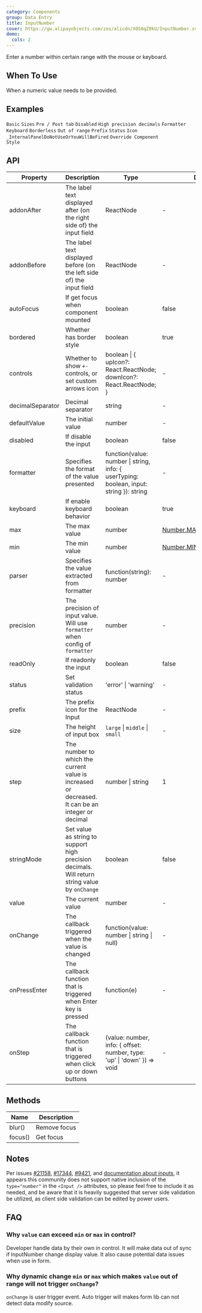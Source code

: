 ```yaml
---
category: Components
group: Data Entry
title: InputNumber
cover: https://gw.alipayobjects.com/zos/alicdn/XOS8qZ0kU/InputNumber.svg
demo:
  cols: 2
---
```


Enter a number within certain range with the mouse or keyboard.

## When To Use

When a numeric value needs to be provided.

## Examples

<code src="./demo/basic.tsx">Basic</code>
<code src="./demo/size.tsx">Sizes</code>
<code src="./demo/addon.tsx">Pre / Post tab</code>
<code src="./demo/disabled.tsx">Disabled</code>
<code src="./demo/digit.tsx">High precision decimals</code>
<code src="./demo/formatter.tsx">Formatter</code>
<code src="./demo/keyboard.tsx">Keyboard</code>
<code src="./demo/borderless.tsx">Borderless</code>
<code src="./demo/out-of-range.tsx">Out of range</code>
<code src="./demo/prefix.tsx">Prefix</code>
<code src="./demo/status.tsx">Status</code>
<code src="./demo/controls.tsx" debug>Icon</code>
<code src="./demo/render-panel.tsx" debug>\_InternalPanelDoNotUseOrYouWillBeFired</code>
<code src="./demo/debug-token.tsx" debug>Override Component Style</code>

## API

| Property         | Description                                                                                      | Type                                                                                    | Default                                                                                                                             | Version      |
| ---------------- | ------------------------------------------------------------------------------------------------ | --------------------------------------------------------------------------------------- | ----------------------------------------------------------------------------------------------------------------------------------- | ------------ |
| addonAfter       | The label text displayed after (on the right side of) the input field                            | ReactNode                                                                               | -                                                                                                                                   |              |
| addonBefore      | The label text displayed before (on the left side of) the input field                            | ReactNode                                                                               | -                                                                                                                                   |              |
| autoFocus        | If get focus when component mounted                                                              | boolean                                                                                 | false                                                                                                                               | -            |
| bordered         | Whether has border style                                                                         | boolean                                                                                 | true                                                                                                                                | 4.12.0       |
| controls         | Whether to show `+-` controls, or set custom arrows icon                                         | boolean \| { upIcon?: React.ReactNode; downIcon?: React.ReactNode; }                    | -                                                                                                                                   | 4.19.0       |
| decimalSeparator | Decimal separator                                                                                | string                                                                                  | -                                                                                                                                   | -            |
| defaultValue     | The initial value                                                                                | number                                                                                  | -                                                                                                                                   | -            |
| disabled         | If disable the input                                                                             | boolean                                                                                 | false                                                                                                                               | -            |
| formatter        | Specifies the format of the value presented                                                      | function(value: number \| string, info: { userTyping: boolean, input: string }): string | -                                                                                                                                   | info: 4.17.0 |
| keyboard         | If enable keyboard behavior                                                                      | boolean                                                                                 | true                                                                                                                                | 4.12.0       |
| max              | The max value                                                                                    | number                                                                                  | [Number.MAX_SAFE_INTEGER](https://developer.mozilla.org/en-US/docs/Web/JavaScript/Reference/Global_Objects/Number/MAX_SAFE_INTEGER) | -            |
| min              | The min value                                                                                    | number                                                                                  | [Number.MIN_SAFE_INTEGER](https://developer.mozilla.org/en-US/docs/Web/JavaScript/Reference/Global_Objects/Number/MIN_SAFE_INTEGER) | -            |
| parser           | Specifies the value extracted from formatter                                                     | function(string): number                                                                | -                                                                                                                                   | -            |
| precision        | The precision of input value. Will use `formatter` when config of `formatter`                    | number                                                                                  | -                                                                                                                                   | -            |
| readOnly         | If readonly the input                                                                            | boolean                                                                                 | false                                                                                                                               | -            |
| status           | Set validation status                                                                            | 'error' \| 'warning'                                                                    | -                                                                                                                                   | 4.19.0       |
| prefix           | The prefix icon for the Input                                                                    | ReactNode                                                                               | -                                                                                                                                   | 4.17.0       |
| size             | The height of input box                                                                          | `large` \| `middle` \| `small`                                                          | -                                                                                                                                   | -            |
| step             | The number to which the current value is increased or decreased. It can be an integer or decimal | number \| string                                                                        | 1                                                                                                                                   | -            |
| stringMode       | Set value as string to support high precision decimals. Will return string value by `onChange`   | boolean                                                                                 | false                                                                                                                               | 4.13.0       |
| value            | The current value                                                                                | number                                                                                  | -                                                                                                                                   | -            |
| onChange         | The callback triggered when the value is changed                                                 | function(value: number \| string \| null)                                               | -                                                                                                                                   | -            |
| onPressEnter     | The callback function that is triggered when Enter key is pressed                                | function(e)                                                                             | -                                                                                                                                   | -            |
| onStep           | The callback function that is triggered when click up or down buttons                            | (value: number, info: { offset: number, type: 'up' \| 'down' }) => void                 | -                                                                                                                                   | 4.7.0        |

## Methods

| Name    | Description  |
| ------- | ------------ |
| blur()  | Remove focus |
| focus() | Get focus    |

## Notes

Per issues [#21158](https://github.com/ant-design/ant-design/issues/21158), [#17344](https://github.com/ant-design/ant-design/issues/17344), [#9421](https://github.com/ant-design/ant-design/issues/9421), and [documentation about inputs](https://developer.mozilla.org/en-US/docs/Web/HTML/Element/input/number#Using_number_inputs), it appears this community does not support native inclusion of the `type="number"` in the `<Input />` attributes, so please feel free to include it as needed, and be aware that it is heavily suggested that server side validation be utilized, as client side validation can be edited by power users.

## FAQ

### Why `value` can exceed `min` or `max` in control?

Developer handle data by their own in control. It will make data out of sync if InputNumber change display value. It also cause potential data issues when use in form.

### Why dynamic change `min` or `max` which makes `value` out of range will not trigger `onChange`?

`onChange` is user trigger event. Auto trigger will makes form lib can not detect data modify source.

